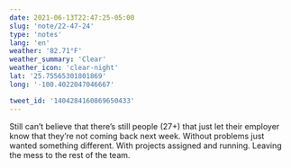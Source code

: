 ```yaml
---
date: 2021-06-13T22:47:25-05:00
slug: 'note/22-47-24'
type: 'notes'
lang: 'en'
weather: '82.71°F'
weather_summary: 'Clear'
weather_icon: 'clear-night'
lat: '25.75565301801869'
long: '-100.4022047046667'

tweet_id: '1404284160869650433'
---
```

Still can’t believe that there’s still people (27+) that just let their employer know that they’re not coming back next week. Without problems just wanted something different. With projects assigned and running.  Leaving the mess to the rest of the team.